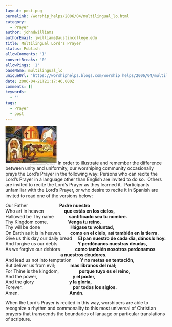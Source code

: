 ```yaml
---
layout: post.pug
permalink: /worship_helps/2006/04/multilingual_lo.html 
category:
  - Prayer
author: johndwilliams
authorEmail: jwilliams@austincollege.edu
title: Multilingual Lord's Prayer
status: Publish
allowComments: '1'
convertBreaks: '0'
allowPings: '1'
baseName: multilingual_lo
uniqueUrl: 'https://worshiphelps.blogs.com/worship_helps/2006/04/multilingual_lo.html '
date: 2006-04-21T21:17:46.000Z
comments: []
keywords:
  - ''
tags:
  - Prayer
  - post
---
```

[![16_lords_prayer_nikhil_halder](/img/er_nikhil_halder.jpg "16_lords_prayer_nikhil_halder")](/img/shared/er_nikhil_halder.jpg) In order to illustrate and remember the difference between unity and uniformity, our worshiping community occasionally prays the Lord’s Prayer in the following way: Persons who can recite the Lord’s Prayer in a language other than English are invited to do so.  Others are invited to recite the Lord’s Prayer as they learned it.  Participants unfamiliar with the Lord’s Prayer, or who desire to recite it in Spanish are invited to read one of the versions below:

Our Father                         **Padre nuestro**  
Who art in heaven                **que estás en los cielos,**  
Hallowed be Thy name            **santificado sea tu nombre.**  
Thy Kingdom come.                **Venga tu reino.**  
Thy will be done                        **Hágase tu voluntad,**  
On Earth as it is in heaven.       **como en el cielo, así también en la tierra.**  
Give us this day our daily bread     **El pan nuestro de cada día, dánoslo hoy.**  
And forgive us our debts                **Y perdónanos nuestras deudas,**  
As we forgive our debtors            **como también nosotros perdonamos  
                                                    a nuestros deudores**.  
And lead us not into temptation       **Y no metas en tentación,**  
But deliver us from evil;            **mas líbranos del mal;**  
For Thine is the kingdom,                **porque tuyo es el reino,**  
And the power,                            **y el poder,**  
And the glory                            **y la gloria,**  
Forever.                                        **por todos los siglos.**  
Amen.                                        **Amén.**

When the Lord’s Prayer is recited in this way, worshipers are able to recognize a rhythm and commonality to this most universal of Christian prayers that transcends the boundaries of lanuage or particular translations of scripture.